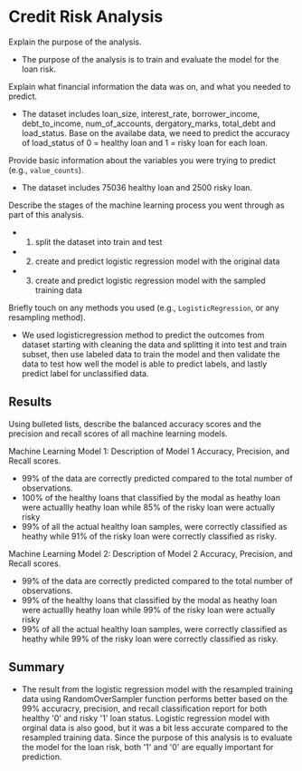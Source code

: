 # Credit Risk Analysis

Explain the purpose of the analysis.
* The purpose of the analysis is to train and evaluate the model for the loan risk. 

Explain what financial information the data was on, and what you needed to predict.
* The dataset includes loan_size, interest_rate, borrower_income, debt_to_income, num_of_accounts, dergatory_marks, total_debt and load_status. Base on the availabe data, we need to predict the accuracy of load_status of 0 = healthy loan and 1 = risky loan for each loan. 

Provide basic information about the variables you were trying to predict (e.g., `value_counts`).
* The dataset includes 75036 healthy loan and 2500 risky loan.

Describe the stages of the machine learning process you went through as part of this analysis.
* 1. split the dataset into train and test
* 2. create and predict logistic regression model with the original data
* 3. create and predict logistic regression model with the sampled training data

Briefly touch on any methods you used (e.g., `LogisticRegression`, or any resampling method).
* We used logisticregression method to predict the outcomes from dataset starting with cleaning the data and splitting it into test and train subset, then use labeled data to train the model and then validate the data to test how well the model is able to predict labels, and lastly predict label for unclassified data. 

## Results

Using bulleted lists, describe the balanced accuracy scores and the precision and recall scores of all machine learning models.

Machine Learning Model 1:
Description of Model 1 Accuracy, Precision, and Recall scores.
  * 99% of the data are correctly predicted compared to the total number of observations. 
  * 100% of the healthy loans that classified by the modal as heathy loan were actuallly heathy loan while 85% of the risky loan were actually risky
  * 99% of all the actual healthy loan samples, were correctly classified as heathy while 91% of the risky loan were correctly classified as risky. 

Machine Learning Model 2:
Description of Model 2 Accuracy, Precision, and Recall scores.
  * 99% of the data are correctly predicted compared to the total number of observations. 
  * 99% of the healthy loans that classified by the modal as heathy loan were actuallly heathy loan while 99% of the risky loan were actually risky
  * 99% of all the actual healthy loan samples, were correctly classified as heathy while 99% of the risky loan were correctly classified as risky. 


## Summary
 * The result from the logistic regression model with the resampled training data using RandomOverSampler function performs better based on the 99% accuracry, precision, and recall classification report for both healthy '0' and risky '1' loan status. Logistic regression model with orginal data is also good, but it was a bit less accurate compared to the resampled training data. Since the purpose of this analysis is to evaluate the model for the loan risk, both '1' and '0' are equally important for prediction. 
